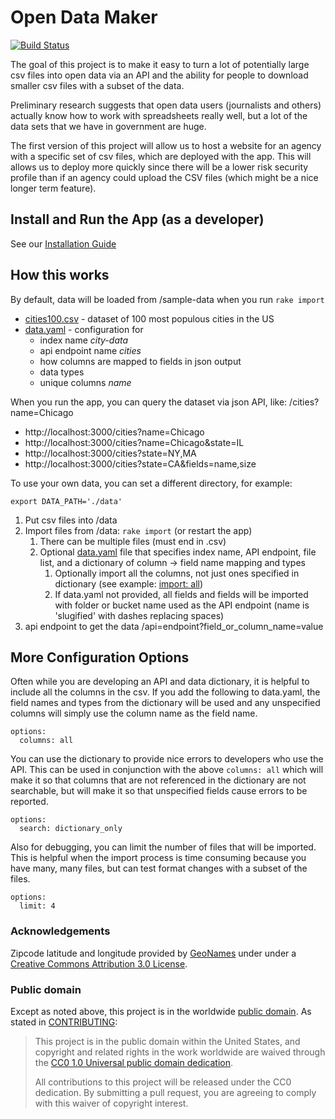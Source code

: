 # Open Data Maker
[![Build Status](https://circleci.com/gh/RTICWDT/open-data-maker/tree/dev.svg?style=svg)](https://circleci.com/gh/18F/open-data-maker/tree/dev)

The goal of this project is to make it easy to turn a lot of potentially large
csv files into open data via an API and the ability for people to download
smaller csv files with a subset of the data.

Preliminary research suggests that open data users (journalists and others)
actually know how to work with spreadsheets really well, but a lot of the
data sets that we have in government are huge.

The first version of this project will allow us to host a website for an
agency with a specific set of csv files, which are deployed with the app.
This will allows us to deploy more quickly since there will be a lower risk
security profile than if an agency could upload the CSV files (which might
be a nice longer term feature).


## Install and Run the App (as a developer)

See our [Installation Guide](INSTALL.md)

## How this works

By default, data will be loaded from /sample-data when you run `rake import`

* [cities100.csv](sample-data/cities100.csv) - dataset of 100 most populous cities in the US
* [data.yaml](sample-data/data.yaml) - configuration for
  * index name *city-data*
  * api endpoint name *cities*
  * how columns are mapped to fields in json output
  * data types
  * unique columns *name*  

When you run the app, you can query the dataset via json API, like: /cities?name=Chicago

* http://localhost:3000/cities?name=Chicago
* http://localhost:3000/cities?name=Chicago&state=IL
* http://localhost:3000/cities?state=NY,MA
* http://localhost:3000/cities?state=CA&fields=name,size

To use your own data, you can set a different directory, for example:

```
export DATA_PATH='./data'
```

1. Put csv files into /data
1. Import files from /data: ```rake import``` (or restart the app)
   1. There can be multiple files (must end in .csv)
   1. Optional [data.yaml](sample-data/data.yaml) file that specifies  index name, API endpoint, file list, and a dictionary of column -> field name mapping and types
        1. Optionally import all the columns, not just ones specified in dictionary (see example: [import: all](spec/fixtures/import_with_options/data.yaml))
        1. If data.yaml not provided, all fields and fields will be imported with folder or bucket name used as the API endpoint (name is 'slugified' with dashes replacing spaces)
1. api endpoint to get the data /api=endpoint?field_or_column_name=value

## More Configuration Options

Often while you are developing an API and data dictionary,
it is helpful to include all the columns in the csv.  If you add the following to
data.yaml, the field names and types from the dictionary will be used and any
unspecified columns will simply use the column name as the field name.

```
options:
  columns: all
```

You can use the dictionary to provide nice errors to developers who use the API.
This can be used in conjunction with the above ```columns: all``` which will
make it so that columns that are not referenced in the dictionary are not
searchable, but will make it so that unspecified fields cause errors to be
reported.

```
options:
  search: dictionary_only
```

Also for debugging, you can limit the number of files that will be imported.  This is helpful when the import process is time consuming because you have many, many files, but can test format changes with a subset of the files.

```
options:
  limit: 4
```


### Acknowledgements
Zipcode latitude and longitude provided by [GeoNames](http://www.geonames.org/) under under a [Creative Commons Attribution 3.0 License](http://creativecommons.org/licenses/by/3.0/).

### Public domain

Except as noted above, this project is in the worldwide [public domain](LICENSE.md). As stated in [CONTRIBUTING](CONTRIBUTING.md):

> This project is in the public domain within the United States, and copyright and related rights in the work worldwide are waived through the [CC0 1.0 Universal public domain dedication](https://creativecommons.org/publicdomain/zero/1.0/).
>
> All contributions to this project will be released under the CC0 dedication. By submitting a pull request, you are agreeing to comply with this waiver of copyright interest.
